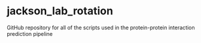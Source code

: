# jackson_lab_rotation
GitHub repository for all of the scripts used in the protein-protein interaction prediction pipeline
